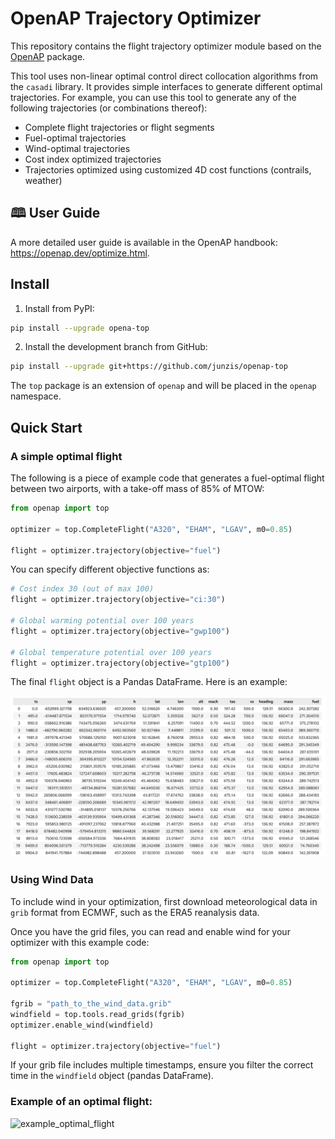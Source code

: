 # OpenAP Trajectory Optimizer

This repository contains the flight trajectory optimizer module based on the [OpenAP](https://github.com/junzis/openap) package. 

This tool uses non-linear optimal control direct collocation algorithms from the `casadi` library. It provides simple interfaces to generate different optimal trajectories. For example, you can use this tool to generate any of the following trajectories (or combinations thereof):

- Complete flight trajectories or flight segments
- Fuel-optimal trajectories
- Wind-optimal trajectories
- Cost index optimized trajectories
- Trajectories optimized using customized 4D cost functions (contrails, weather)

## 🕮 User Guide

A more detailed user guide is available in the OpenAP handbook: <https://openap.dev/optimize.html>.


## Install

1. Install from PyPI:

```sh
pip install --upgrade opena-top
```

2. Install the development branch from GitHub:

```sh
pip install --upgrade git+https://github.com/junzis/openap-top
```

The `top` package is an extension of `openap` and will be placed in the `openap` namespace.

## Quick Start

### A simple optimal flight

The following is a piece of example code that generates a fuel-optimal flight between two airports, with a take-off mass of 85% of MTOW:

```python
from openap import top

optimizer = top.CompleteFlight("A320", "EHAM", "LGAV", m0=0.85)

flight = optimizer.trajectory(objective="fuel")
```

You can specify different objective functions as:

```python
# Cost index 30 (out of max 100)
flight = optimizer.trajectory(objective="ci:30") 

# Global warming potential over 100 years
flight = optimizer.trajectory(objective="gwp100")

# Global temperature potential over 100 years
flight = optimizer.trajectory(objective="gtp100") 
```

The final `flight` object is a Pandas DataFrame. Here is an example:

![example_optimal_flight](./docs/_static/flight_dataframe.png)

### Using Wind Data

To include wind in your optimization, first download meteorological data in `grib` format from ECMWF, such as the ERA5 reanalysis data.

Once you have the grid files, you can read and enable wind for your optimizer with this example code:

```python
from openap import top

optimizer = top.CompleteFlight("A320", "EHAM", "LGAV", m0=0.85)

fgrib = "path_to_the_wind_data.grib"
windfield = top.tools.read_grids(fgrib)
optimizer.enable_wind(windfield)

flight = optimizer.trajectory(objective="fuel")
```

If your grib file includes multiple timestamps, ensure you filter the correct time in the `windfield` object (pandas DataFrame).

### Example of an optimal flight:

![example_optimal_flight](./docs/_static/optimal_flight_complete_example.png)

